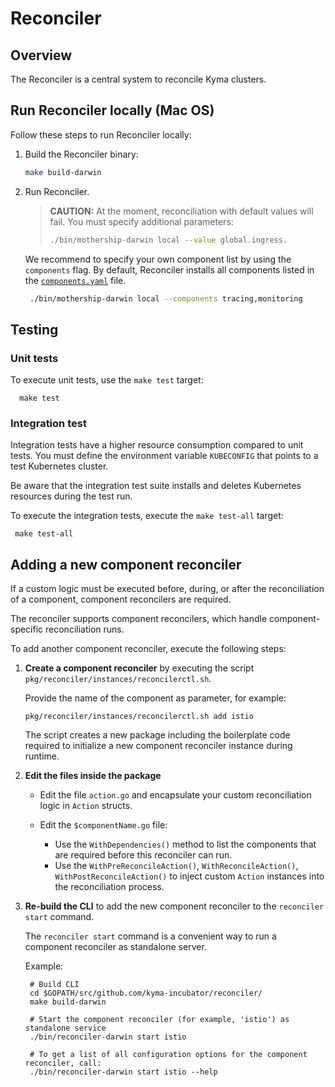 # Reconciler

## Overview

The Reconciler is a central system to reconcile Kyma clusters.

## Run Reconciler locally (Mac OS)

Follow these steps to run Reconciler locally:

1. Build the Reconciler binary:

   ```bash
   make build-darwin 
   ```

2. Run Reconciler.
   > **CAUTION:** At the moment, reconciliation with default values will fail. You must specify additional parameters:
   >   ```bash
   >   ./bin/mothership-darwin local --value global.ingress.         domainName=example.com,global.domainName=example.com,tracing.authProxy.config.useDex=false,tracing.virtualservice.enabled=false,kiali.authProxy.config.useDex=false,kiali.virtualservice.enabled=false
   >   ```
   
   We recommend to specify your own component list by using the `components` flag. By default, Reconciler installs all components listed in the [`components.yaml`](https://github.com/kyma-project/kyma/blob/main/installation/resources/components.yaml) file.
   ```bash
    ./bin/mothership-darwin local --components tracing,monitoring
   ```

## Testing

### Unit tests

To execute unit tests, use the `make test` target:

      make test


### Integration test

Integration tests have a higher resource consumption compared to unit tests. You must define the environment variable `KUBECONFIG` that points to a test Kubernetes cluster. 

Be aware that the integration test suite installs and deletes Kubernetes resources during the test run.

To execute the integration tests, execute the `make test-all` target:

     make test-all


## Adding a new component reconciler

If a custom logic must be executed before, during, or after the reconciliation of a component, component reconcilers are required.

The reconciler supports component reconcilers, which handle component-specific reconciliation runs.

To add another component reconciler, execute the following steps:

1. **Create a component reconciler** by executing the script `pkg/reconciler/instances/reconcilerctl.sh`.

   Provide the name of the component as parameter, for example:
   
       pkg/reconciler/instances/reconcilerctl.sh add istio

    The script creates a new package including the boilerplate code required to initialize a
    new component reconciler instance during runtime.

 2. **Edit the files inside the package**
   
     - Edit the file `action.go` and encapsulate your custom reconciliation logic in `Action` structs.

     - Edit the `$componentName.go` file:

       - Use the `WithDependencies()` method to list the components that are required before this reconciler can run.
       - Use the `WithPreReconcileAction()`, `WithReconcileAction()`, `WithPostReconcileAction()` to inject custom `Action` instances into the reconciliation process.

3. **Re-build the CLI** to add the new component reconciler to the `reconciler start` command.

   The `reconciler start` command is a convenient way to run a component reconciler as standalone server.

    Example:

        # Build CLI
        cd $GOPATH/src/github.com/kyma-incubator/reconciler/
        make build-darwin
        
        # Start the component reconciler (for example, 'istio') as standalone service
        ./bin/reconciler-darwin start istio
        
        # To get a list of all configuration options for the component reconciler, call: 
        ./bin/reconciler-darwin start istio --help
